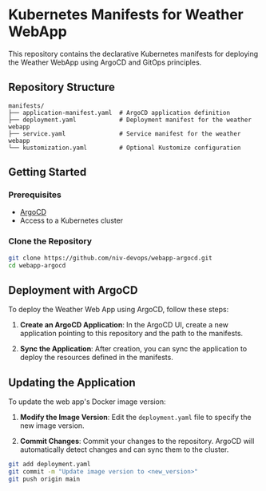 # Kubernetes Manifests for Weather WebApp

This repository contains the declarative Kubernetes manifests for deploying the Weather WebApp using ArgoCD and GitOps principles.

## Repository Structure

```
manifests/
├── application-manifest.yaml  # ArgoCD application definition
├── deployment.yaml            # Deployment manifest for the weather webapp
├── service.yaml               # Service manifest for the weather webapp
└── kustomization.yaml         # Optional Kustomize configuration
```

## Getting Started

### Prerequisites

- [ArgoCD](https://argo-cd.readthedocs.io/en/stable/)
- Access to a Kubernetes cluster

### Clone the Repository

```bash
git clone https://github.com/niv-devops/webapp-argocd.git
cd webapp-argocd
```

## Deployment with ArgoCD

To deploy the Weather Web App using ArgoCD, follow these steps:

1. **Create an ArgoCD Application**:
   In the ArgoCD UI, create a new application pointing to this repository and the path to the manifests.

2. **Sync the Application**:
   After creation, you can sync the application to deploy the resources defined in the manifests.

## Updating the Application

To update the web app's Docker image version:

1. **Modify the Image Version**:
   Edit the `deployment.yaml` file to specify the new image version.

2. **Commit Changes**:
   Commit your changes to the repository. ArgoCD will automatically detect changes and can sync them to the cluster.

```bash
git add deployment.yaml
git commit -m "Update image version to <new_version>"
git push origin main 
```
